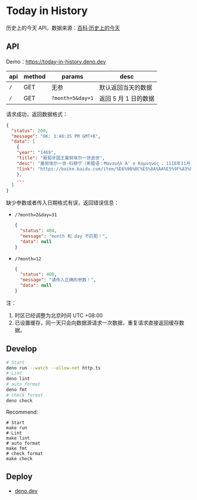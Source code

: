 # Today in History

历史上的今天 API，数据来源：[百科·历史上的今天](https://baike.baidu.com/calendar/)

## API

Demo：https://today-in-history.deno.dev

|api|method|params|desc|
|-|-|-|-|
|`/`|GET|无参|默认返回当天的数据|
|`/`|GET|`?month=5&day=1`|返回 5 月 1 日的数据|

请求成功，返回数据格式：
```json
{
  "status": 200,
  "message": "OK: 3:48:35 PM GMT+8",
  "data": [
    {
    "year": "1469",
    "title": "葡萄牙国王曼努埃尔一世逝世",
    "desc": "曼努埃尔一世·科穆宁（希腊语：Μανουήλ Α' ο Κομνηνός ，1118年11月28日－1180年9月24日）拜占庭帝国科穆",
    "link": "https://baike.baidu.com/item/%E6%9B%BC%E5%8A%AA%E5%9F%83%E5%B0%94%E4%B8%80%E4%B8%96"
    },
    ...
  ]
}
```

缺少参数或者传入日期格式有误，返回错误信息：
- `/?month=2&day=31`
  ```json
  {
    "status": 404,
    "message": "month 和 day 不匹配！",
    "data": null
  }
  ```

- `/?month=12`
  ```json
  {
    "status": 400,
    "message": "请传入正确的参数！",
    "data": null
  }
  ```

注：
1. 时区已经调整为北京时间 UTC +08:00
2. 已设置缓存，同一天只会向数据源请求一次数据，重复请求直接返回缓存数据。

## Develop

```bash
# Start
deno run --watch --allow-net http.ts
# Lint
deno lint
# auto format
deno fmt
# check format
deno check
```

Recommend:
```shell
# Start
make run
# Lint
make lint
# auto format
make fmt
# check format
make check
```

## Deploy

- [deno.dev](https://deno.dev)
